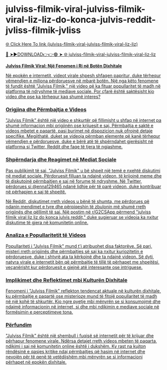 # julviss-filmik-viral-julviss-filmik-viral-liz-liz-do-konca-julvis-reddit-jvliss-filmik-jvliss

<a href="https://qomlix.cfd/DYUGUS"> 🌐 Click Here To link (julviss-filmik-viral-julviss-filmik-viral-liz-liz)

🔴 ➤►DOWNLOAD👉👉🟢 ➤  <a href="https://qomlix.cfd/DYUGUS"> 🌐 julviss-filmik-viral-julviss-filmik-viral-liz-liz

**Julviss Filmik Viral: Një Fenomen i Ri në Botën Dixhitale**

Në epokën e internetit, videot virale shpesh shfaqen papritur, duke tërhequr vëmendjen e miliona përdoruesve në mbarë botën. Një nga këto fenomene të fundit është "Julviss Filmik," një video që ka fituar popullaritet të madh në platforma të ndryshme të mediave sociale. Por çfarë është saktësisht kjo video dhe pse ka tërhequr kaq shumë interes?

### **Origjina dhe Përmbajtja e Videos**

"Julviss Filmik" është një video e shkurtër që fillimisht u shfaq në internet pa shumë informacion mbi origjinën ose krijuesit e saj. Përmbajtja e saktë e videos mbetet e paqartë, pasi burimet në dispozicion nuk ofrojnë detaje specifike. Megjithatë, duket se videoja përmban elemente që kanë tërhequr vëmendjen e përdoruesve, duke e bërë atë të shpërndahet gjerësisht në platforma si Twitter, Reddit dhe faqe të tjera të ngjashme.

### **Shpërndarja dhe Reagimet në Mediat Sociale**

Pas publikimit të saj, "Julviss Filmik" u bë shpejt një temë e nxehtë diskutimi në mediat sociale. Përdoruesit filluan ta ndajnë videon, të krijojnë meme dhe të diskutojnë përmbajtjen e saj në forume të ndryshme. Në Twitter, përdorues si @enna129465 ndanë lidhje për të parë videon, duke kontribuar në përhapjen e saj të shpejtë. 

Në Reddit, diskutimet rreth videos u bënë të shumta, me përdorues që ndanin mendimet e tyre dhe përpiqeshin të zbulonin më shumë rreth origjinës dhe qëllimit të saj. Një postim në r/G2CSApp përmend "julviss filmik viral liz liz do konca julvis reddit," duke sugjeruar se videoja ka nxitur diskutime të gjera në komunitetin online. 

### **Analiza e Popullaritetit të Videos**

Popullariteti i "Julviss Filmik" mund t'i atribuohet disa faktorëve. Së pari, misteri rreth origjinës dhe përmbajtjes së saj ka nxitur kuriozitetin e përdoruesve, duke i shtyrë ata ta kërkojnë dhe ta ndajnë videon. Së dyti, natyra virale e internetit bën që përmbajtje të tillë të përhapet me shpejtësi, veçanërisht kur përdoruesit e gjejnë atë interesante ose intriguese.

### **Implikimet dhe Reflektimet mbi Kulturën Dixhitale**

Fenomeni i "Julviss Filmik" reflekton tendencat aktuale në kulturën dixhitale, ku përmbajtje e paqartë ose misterioze mund të fitojë popullaritet të madh në një kohë të shkurtër. Kjo ngre pyetje mbi mënyrën se si konsumojmë dhe ndajmë informacionin në internet, si dhe mbi ndikimin e mediave sociale në formësimin e perceptimeve tona.

### **Përfundim**

"Julviss Filmik" është një shembull i fuqisë së internetit për të krijuar dhe përhapur fenomene virale. Ndërsa detajet rreth videos mbeten të paqarta, ndikimi i saj në komunitetin online është i dukshëm. Ky rast na kujton rëndësinë e qasjes kritike ndaj përmbajtjes që hasim në internet dhe nevojën për të qenë të vetëdijshëm mbi mënyrën se si informacioni përhapet në epokën dixhitale. 
